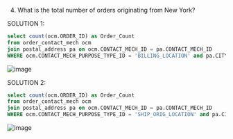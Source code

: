 4. What is the total number of orders originating from New York?

SOLUTION 1:
```sql
select count(ocm.ORDER_ID) as Order_Count 
from order_contact_mech ocm
join postal_address pa on ocm.CONTACT_MECH_ID = pa.CONTACT_MECH_ID 
WHERE ocm.CONTACT_MECH_PURPOSE_TYPE_ID = 'BILLING_LOCATION' and pa.CITY = 'NEW YORK';
```
![image](https://github.com/dextro19/Training_Assignment/assets/157474091/48710f74-2eb5-4f27-b013-83eec0461595)

SOLUTION 2:
```sql
select count(ocm.ORDER_ID) as Order_Count 
from order_contact_mech ocm
join postal_address pa on ocm.CONTACT_MECH_ID = pa.CONTACT_MECH_ID 
WHERE ocm.CONTACT_MECH_PURPOSE_TYPE_ID = 'SHIP_ORIG_LOCATION' and pa.CITY = 'NEW YORK';
```
![image](https://github.com/dextro19/Training_Assignment/assets/157474091/d908c983-8cc8-4374-a594-9ddff841232a)
